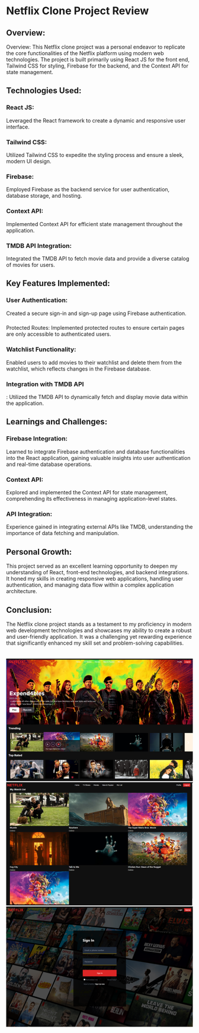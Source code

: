 <h1>Netflix Clone Project Review </h1>
<h2>Overview:</h2>Overview:
This Netflix clone project was a personal endeavor to replicate the core functionalities of the Netflix platform using modern web technologies. The project is built primarily using React JS for the front end, Tailwind CSS for styling, Firebase for the backend, and the Context API for state management.

<h2>Technologies Used:</h2>
<h3>React JS:</h3> Leveraged the React framework to create a dynamic and responsive user interface.
<h3>Tailwind CSS: </h3>Utilized Tailwind CSS to expedite the styling process and ensure a sleek, modern UI design.
<h3>Firebase:</h3> Employed Firebase as the backend service for user authentication, database storage, and hosting.
<h3>Context API:</h3> Implemented Context API for efficient state management throughout the application.
<h3>TMDB API Integration:</h3> Integrated the TMDB API to fetch movie data and provide a diverse catalog of movies for users.
<h2>Key Features Implemented:</h2>
<h3>User Authentication:</h3> Created a secure sign-in and sign-up page using Firebase authentication.
<h3></h3>Protected Routes:</h3> Implemented protected routes to ensure certain pages are only accessible to authenticated users.
<h3>Watchlist Functionality:</h3> Enabled users to add movies to their watchlist and delete them from the watchlist, which reflects changes in the Firebase database.
<h3>Integration with TMDB API</h3>: Utilized the TMDB API to dynamically fetch and display movie data within the application.
<h2>Learnings and Challenges:</h2>
<h3>Firebase Integration:</h3> Learned to integrate Firebase authentication and database functionalities into the React application, gaining valuable insights into user authentication and real-time database operations.
<h3>Context API:</h3> Explored and implemented the Context API for state management, comprehending its effectiveness in managing application-level states.
<h3>API Integration:</h3> Experience gained in integrating external APIs like TMDB, understanding the importance of data fetching and manipulation.
<h2>Personal Growth:</h2>
This project served as an excellent learning opportunity to deepen my understanding of React, front-end technologies, and backend integrations. It honed my skills in creating responsive web applications, handling user authentication, and managing data flow within a complex application architecture.

<h2>Conclusion:</h2>
The Netflix clone project stands as a testament to my proficiency in modern web development technologies and showcases my ability to create a robust and user-friendly application. It was a challenging yet rewarding experience that significantly enhanced my skill set and problem-solving capabilities.</h1>
<br><br><br>
<img src="src/assets/Screenshot (80).png" />
<br>
<img src="src/assets/Screenshot (81).png" />
<br>
<img src="src/assets/Screenshot (82).png" />
